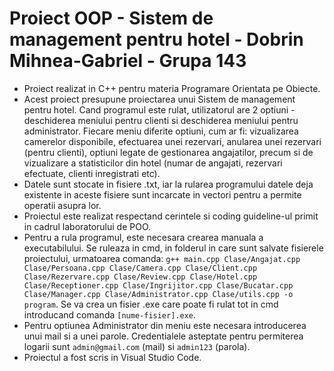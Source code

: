 # Proiect OOP - Sistem de management pentru hotel - Dobrin Mihnea-Gabriel - Grupa 143
 - Proiect realizat in C++ pentru materia Programare Orientata pe Obiecte. </br>
 - Acest proiect presupune proiectarea unui Sistem de management pentru hotel. Cand programul este rulat, utilizatorul are 2 optiuni - deschiderea meniului pentru clienti si deschiderea meniului pentru administrator. Fiecare meniu diferite optiuni, cum ar fi: vizualizarea camerelor disponibile, efectuarea unei rezervari, anularea unei rezervari (pentru clienti), optiuni legate de gestionarea angajatilor, precum si de vizualizare a statisticilor din hotel (numar de angajati, rezervari efectuate, clienti inregistrati etc).
 - Datele sunt stocate in fisiere .txt, iar la rularea programului datele deja existente in aceste fisiere sunt incarcate in vectori pentru a permite operatii asupra lor. </br>
 - Proiectul este realizat respectand cerintele si coding guideline-ul primit in cadrul laboratorului de POO.
 - Pentru a rula programul, este necesara crearea manuala a executabilului. Se ruleaza in cmd, in folderul in care sunt salvate fisierele proiectului, urmatoarea comanda:
 `g++ main.cpp Clase/Angajat.cpp Clase/Persoana.cpp Clase/Camera.cpp Clase/Client.cpp Clase/Rezervare.cpp Clase/Review.cpp Clase/Hotel.cpp Clase/Receptioner.cpp Clase/Ingrijitor.cpp Clase/Bucatar.cpp Clase/Manager.cpp Clase/Administrator.cpp Clase/utils.cpp -o program`. Se va crea un fisier .exe care poate fi rulat tot in cmd introducand comanda `[nume-fisier].exe`.
 - Pentru optiunea Administrator din meniu este necesara introducerea unui mail si a unei parole. Credentialele asteptate pentru permiterea logarii sunt `admin@gmail.com` (mail) si `admin123` (parola).
 - Proiectul a fost scris in Visual Studio Code.

